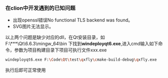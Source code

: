 
### 在clion中开发遇到的已知问题
- 出现openssl错误No functional TLS backend was found。
- SVG图片无法显示。

以上两个问题是缺少对应的dll，在Qt安装目录，如 F:\\*\*\*\Qt\6.6.3\mingw_64\bin 下找到**windeployqt6.exe**,进入cmd输入如下命令，参数为项目构建目录下项目可执行文件xxx.exe
```bash
windeployqt6.exe F:\Code\Qt\test\qxfly\cmake-build-debug\qxfly.exe
```
执行后即可正常使用